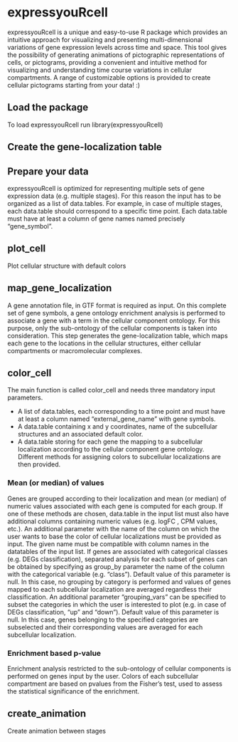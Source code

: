 # expressyouRcell
expressyouRcell is a unique and easy-to-use R package which provides an intuitive approach for visualizing and presenting multi-dimensional variations of gene expression levels across time and space. This tool gives the possibility of generating animations of pictographic representations of cells, or pictograms, providing a convenient and intuitive method for visualizing and understanding time course variations in cellular compartments. 
A range of customizable options is provided to create cellular pictograms starting from your data! :)

## Load the package
To load expressyouRcell run
library(expressyouRcell)

## Create the gene-localization table

## Prepare your data
expressyouRcell is optimized for representing multiple sets of gene expression data (e.g. multiple stages). For this reason the input has to be organized as a list of data.tables. For example, in case of multiple stages, each data.table should correspond to a specific time point. 
Each data.table must have at least a column of gene names named precisely “gene_symbol”.

## plot_cell
Plot cellular structure with default colors

## map_gene_localization
A gene annotation file, in GTF format is required as input. On this complete set of gene symbols, a gene ontology enrichment analysis is performed to associate a gene with a term in the cellular component ontology. For this purpose, only the sub-ontology of the cellular components is taken into consideration. This step generates the gene-localization table, which maps each gene to the locations in the cellular structures, 
either cellular compartments or macromolecular complexes. 



## color_cell
The main function is called color_cell and needs three mandatory input parameters.
* A list of data.tables, each corresponding to a time point and must have at least a column named “external_gene_name” with gene symbols.
* A data.table containing x and y coordinates, name of the subcellular structures and an associated default color.
* A data.table storing for each gene the mapping to a subcellular localization according to the cellular component gene ontology. 
Different methods for assigning colors to subcellular localizations are then provided. 

### Mean (or median) of values
Genes are grouped according to their localization and mean (or median) of numeric values associated with each gene is computed for each group. If one of these methods are chosen, data.table in the input list must also have additional columns containing numeric values (e.g. logFC , CPM values, etc.). An additional parameter with the name of the column on which the user wants to base the color of cellular localizations must be provided as input. The given name must be compatible with column names in the datatables of the input list. 
If genes are associated with categorical classes (e.g. DEGs classification), separated analysis for each subset of genes can be obtained by specifying as group_by parameter the name of the column with the categorical variable (e.g. “class”). Default value of this parameter is null. In this case, no grouping by category is performed and values of genes mapped to each subcellular localization are averaged regardless their classification. 
An additional parameter “grouping_vars” can be specified to subset the categories in which the user is interested to plot (e.g. in case of DEGs classification, “up” and “down”). Default value of this parameter is null. In this case, genes belonging to the specified categories are subselected and their corresponding values are averaged for each subcellular localization.

### Enrichment based p-value
Enrichment analysis restricted to the sub-ontology of cellular components is performed on genes input by the user. Colors of each subcellular compartment are based on pvalues from the Fisher’s test, used to assess the statistical significance of the enrichment.


## create_animation
Create animation between stages
